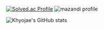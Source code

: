 
[![Solved.ac Profile](http://mazassumnida.wtf/api/v2/generate_badge?boj=gywo1l)](https://solved.ac/gywo1l/)
![mazandi profile](http://mazandi.herokuapp.com/api?handle=gywo1l&theme=dark)


![Khyojae's GitHub stats](https://github-readme-stats.vercel.app/api?username=Khyojae&show_icons=true&theme=radical)


